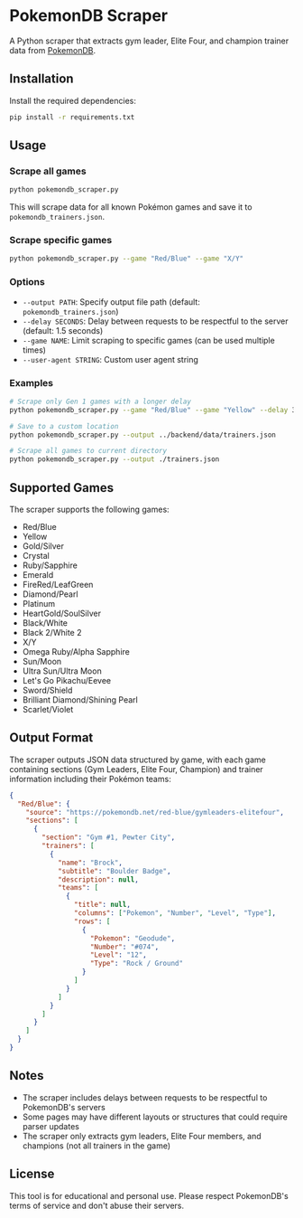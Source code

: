 # PokemonDB Scraper

A Python scraper that extracts gym leader, Elite Four, and champion trainer data from [PokemonDB](https://pokemondb.net).

## Installation

Install the required dependencies:

```bash
pip install -r requirements.txt
```

## Usage

### Scrape all games

```bash
python pokemondb_scraper.py
```

This will scrape data for all known Pokémon games and save it to `pokemondb_trainers.json`.

### Scrape specific games

```bash
python pokemondb_scraper.py --game "Red/Blue" --game "X/Y"
```

### Options

- `--output PATH`: Specify output file path (default: `pokemondb_trainers.json`)
- `--delay SECONDS`: Delay between requests to be respectful to the server (default: 1.5 seconds)
- `--game NAME`: Limit scraping to specific games (can be used multiple times)
- `--user-agent STRING`: Custom user agent string

### Examples

```bash
# Scrape only Gen 1 games with a longer delay
python pokemondb_scraper.py --game "Red/Blue" --game "Yellow" --delay 3

# Save to a custom location
python pokemondb_scraper.py --output ../backend/data/trainers.json

# Scrape all games to current directory
python pokemondb_scraper.py --output ./trainers.json
```

## Supported Games

The scraper supports the following games:

- Red/Blue
- Yellow
- Gold/Silver
- Crystal
- Ruby/Sapphire
- Emerald
- FireRed/LeafGreen
- Diamond/Pearl
- Platinum
- HeartGold/SoulSilver
- Black/White
- Black 2/White 2
- X/Y
- Omega Ruby/Alpha Sapphire
- Sun/Moon
- Ultra Sun/Ultra Moon
- Let's Go Pikachu/Eevee
- Sword/Shield
- Brilliant Diamond/Shining Pearl
- Scarlet/Violet

## Output Format

The scraper outputs JSON data structured by game, with each game containing sections (Gym Leaders, Elite Four, Champion) and trainer information including their Pokémon teams:

```json
{
  "Red/Blue": {
    "source": "https://pokemondb.net/red-blue/gymleaders-elitefour",
    "sections": [
      {
        "section": "Gym #1, Pewter City",
        "trainers": [
          {
            "name": "Brock",
            "subtitle": "Boulder Badge",
            "description": null,
            "teams": [
              {
                "title": null,
                "columns": ["Pokemon", "Number", "Level", "Type"],
                "rows": [
                  {
                    "Pokemon": "Geodude",
                    "Number": "#074",
                    "Level": "12",
                    "Type": "Rock / Ground"
                  }
                ]
              }
            ]
          }
        ]
      }
    ]
  }
}
```

## Notes

- The scraper includes delays between requests to be respectful to PokemonDB's servers
- Some pages may have different layouts or structures that could require parser updates
- The scraper only extracts gym leaders, Elite Four members, and champions (not all trainers in the game)

## License

This tool is for educational and personal use. Please respect PokemonDB's terms of service and don't abuse their servers.
